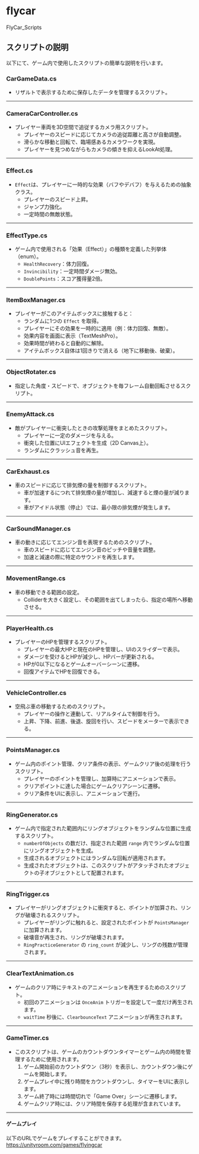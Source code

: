 # flycar
FlyCar_Scripts

## スクリプトの説明
以下にて、ゲーム内で使用したスクリプトの簡単な説明を行います。

### **CarGameData.cs**
- リザルトで表示するために保存したデータを管理するスクリプト。

---

### **CameraCarController.cs**
- プレイヤー車両を3D空間で追従するカメラ用スクリプト。
  - プレイヤーのスピードに応じてカメラの追従距離と高さが自動調整。
  - 滑らかな移動と回転で、臨場感あるカメラワークを実現。
  - プレイヤーを見つめながらもカメラの傾きを抑えるLookAt処理。

---

### **Effect.cs**
- `Effect`は、プレイヤーに一時的な効果（バフやデバフ）を与えるための抽象クラス。
  - プレイヤーのスピード上昇。
  - ジャンプ力強化。
  - 一定時間の無敵状態。

---

### **EffectType.cs**
- ゲーム内で使用される「効果（Effect）」の種類を定義した列挙体（enum）。
  - `HealthRecovery`：体力回復。
  - `Invincibility`：一定時間ダメージ無効。
  - `DoublePoints`：スコア獲得量2倍。

---

### **ItemBoxManager.cs**
- プレイヤーがこのアイテムボックスに接触すると：
  - ランダムに1つの `Effect` を取得。
  - プレイヤーにその効果を一時的に適用（例：体力回復、無敵）。
  - 効果内容を画面に表示（TextMeshPro）。
  - 効果時間が終わると自動的に解除。
  - アイテムボックス自体は1回きりで消える（地下に移動後、破棄）。

---

### **ObjectRotater.cs**
- 指定した角度・スピードで、オブジェクトを毎フレーム自動回転させるスクリプト。

---

### **EnemyAttack.cs**
- 敵がプレイヤーに衝突したときの攻撃処理をまとめたスクリプト。
  - プレイヤーに一定のダメージを与える。
  - 衝突した位置にUIエフェクトを生成（2D Canvas上）。
  - ランダムにクラッシュ音を再生。

---

### **CarExhaust.cs**
- 車のスピードに応じて排気煙の量を制御するスクリプト。
  - 車が加速するにつれて排気煙の量が増加し、減速すると煙の量が減ります。
  - 車がアイドル状態（停止）では、最小限の排気煙が発生します。

---

### **CarSoundManager.cs**
- 車の動きに応じてエンジン音を表現するためのスクリプト。
  - 車のスピードに応じてエンジン音のピッチや音量を調整。
  - 加速と減速の際に特定のサウンドを再生します。

---

### **MovementRange.cs**
- 車の移動できる範囲の設定。
  - Colliderを大きく設定し、その範囲を出てしまったら、指定の場所へ移動させる。

---

### **PlayerHealth.cs**
- プレイヤーのHPを管理するスクリプト。
  - プレイヤーの最大HPと現在のHPを管理し、UIのスライダーで表示。
  - ダメージを受けるとHPが減少し、HPバーが更新される。
  - HPが0以下になるとゲームオーバーシーンに遷移。
  - 回復アイテムでHPを回復できる。

---

### **VehicleController.cs**
- 空飛ぶ車の移動するためのスクリプト。
  - プレイヤーの操作と連動して、リアルタイムで制御を行う。
  - 上昇、下降、前進、後退、旋回を行い、スピードをメーターで表示できる。

---

### **PointsManager.cs**
- ゲーム内のポイント管理、クリア条件の表示、ゲームクリア後の処理を行うスクリプト。
  - プレイヤーのポイントを管理し、加算時にアニメーションで表示。
  - クリアポイントに達した場合にゲームクリアシーンに遷移。
  - クリア条件をUIに表示し、アニメーションで進行。

---

### **RingGenerator.cs**
- ゲーム内で指定された範囲内にリングオブジェクトをランダムな位置に生成するスクリプト。
  - `numberOfObjects` の数だけ、指定された範囲 `range` 内でランダムな位置にリングオブジェクトを生成。
  - 生成されるオブジェクトにはランダムな回転が適用されます。
  - 生成されたオブジェクトは、このスクリプトがアタッチされたオブジェクトの子オブジェクトとして配置されます。

---

### **RingTrigger.cs**
- プレイヤーがリングオブジェクトに衝突すると、ポイントが加算され、リングが破壊されるスクリプト。
  - プレイヤーがリングに触れると、設定されたポイントが `PointsManager` に加算されます。
  - 破壊音が再生され、リングが破壊されます。
  - `RingPracticeGenerator` の `ring_count` が減少し、リングの残数が管理されます。

---

### **ClearTextAnimation.cs**
- ゲームのクリア時にテキストのアニメーションを再生するためのスクリプト。
  - 初回のアニメーションは `OnceAnim` トリガーを設定して一度だけ再生されます。
  - `waitTime` 秒後に、`ClearbounceText` アニメーションが再生されます。

---

### **GameTimer.cs**
- このスクリプトは、ゲームのカウントダウンタイマーとゲーム内の時間を管理するために使用されます。
  1. ゲーム開始前のカウントダウン（3秒）を表示し、カウントダウン後にゲームを開始します。
  2. ゲームプレイ中に残り時間をカウントダウンし、タイマーをUIに表示します。
  3. ゲーム終了時には時間切れで「Game Over」シーンに遷移します。
  4. ゲームクリア時には、クリア時間を保存する処理が含まれています。

---

#### ゲームプレイ
以下のURLでゲームをプレイすることができます。
https://unityroom.com/games/flyingcar
